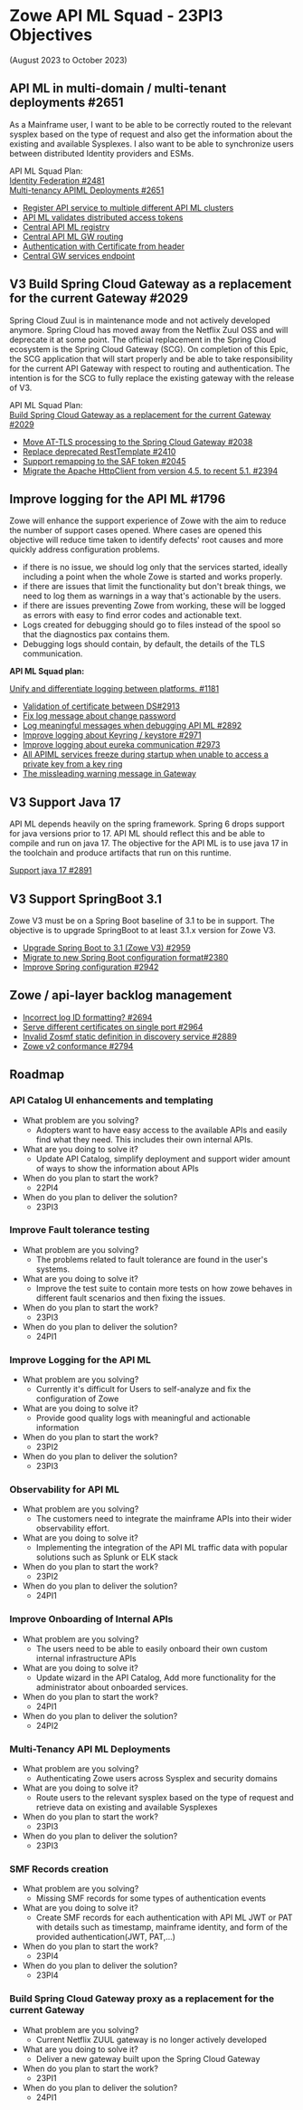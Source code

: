 # Zowe API ML Squad - 23PI3 Objectives  
(August 2023 to October 2023)


## API ML in multi-domain / multi-tenant deployments #2651

As a Mainframe user, I want to be able to be correctly routed to the relevant sysplex based on the type of request and also get the information about the existing and available Sysplexes. I also want to be able to synchronize users between distributed Identity providers and ESMs.

API ML Squad Plan:  
[Identity Federation #2481](https://github.com/zowe/api-layer/issues/2481)  
[Multi-tenancy APIML Deployments #2651](https://github.com/zowe/api-layer/issues/2651) 
- [Register API service to multiple different API ML clusters](https://github.com/zowe/api-layer/issues/2425)  
- [API ML validates distributed access tokens](https://github.com/zowe/api-layer/issues/2658)
- [Central API ML registry](https://github.com/zowe/api-layer/issues/2883)
- [Central API ML GW routing](https://github.com/zowe/api-layer/issues/2884)
- [Authentication with Certificate from header](https://github.com/zowe/api-layer/issues/2885)
- [Central GW services endpoint](https://github.com/zowe/api-layer/issues/2886) 


## V3 Build Spring Cloud Gateway as a replacement for the current Gateway #2029

Spring Cloud Zuul is in maintenance mode and not actively developed anymore. Spring Cloud has moved away from the Netflix Zuul OSS and will deprecate it at some point. The official replacement in the Spring Cloud ecosystem is the Spring Cloud Gateway (SCG). On completion of this Epic, the SCG application that will start properly and be able to take responsibility for the current API Gateway with respect to routing and authentication. The intention is for the SCG to fully replace the existing gateway with the release of V3.  

API ML Squad Plan:  
[Build Spring Cloud Gateway as a replacement for the current Gateway #2029](https://github.com/zowe/api-layer/issues/2029)
- [Move AT-TLS processing to the Spring Cloud Gateway #2038](https://github.com/zowe/api-layer/issues/2038)  
- [Replace deprecated RestTemplate #2410](https://github.com/zowe/api-layer/issues/2410)
- [Support remapping to the SAF token #2045](https://github.com/zowe/api-layer/issues/2045)
- [Migrate the Apache HttpClient from version 4.5. to recent 5.1. #2394](https://github.com/zowe/api-layer/issues/2394) 


## Improve logging for the API ML #1796

Zowe will enhance the support experience of Zowe with the aim to reduce the number of support cases opened. Where cases are opened this objective will reduce time taken to identify defects' root causes and more quickly address configuration problems.  

- if there is no issue, we should log only that the services started, ideally including a point when the whole Zowe is started and works properly. 
- if there are issues that limit the functionality but don't break things, we need to log them as warnings in a way that's actionable by the users.  
- if there are issues preventing Zowe from working, these will be logged as errors with easy to find error codes and actionable text.  
- Logs created for debugging should go to files instead of the spool so that the diagnostics pax contains them.  
- Debugging logs should contain, by default, the details of the TLS communication. 

**API ML Squad plan:**  

[Unify and differentiate logging between platforms. #1181](https://github.com/zowe/api-layer/issues/1181) 
- [Validation of certificate between DS#2913](https://github.com/zowe/api-layer/issues/2913)  
- [Fix log message about change password](https://github.com/zowe/api-layer/issues/2912)  
- [Log meaningful messages when debugging API ML #2892](https://github.com/zowe/api-layer/issues/2892)
- [Improve logging about Keyring / keystore #2971](https://github.com/zowe/api-layer/issues/2971)
- [Improve logging about eureka communication #2973](https://github.com/zowe/api-layer/issues/2973)
- [All APIML services freeze during startup when unable to access a private key from a key ring](https://github.com/zowe/api-layer/issues/2822)       
- [The missleading warning message in Gateway](https://github.com/zowe/api-layer/issues/2824)  


## V3 Support Java 17

API ML depends heavily on the spring framework. Spring 6 drops support for java versions prior to 17. API ML should reflect this and be able to compile and run on java 17. The objective for the API ML is to use java 17 in the toolchain and produce artifacts that run on this runtime.

[Support java 17 #2891](https://github.com/zowe/api-layer/issues/2891)


## V3 Support SpringBoot 3.1

Zowe V3 must be on a Spring Boot baseline of 3.1 to be in support. The objective is to upgrade SpringBoot to at least 3.1.x version for Zowe V3.  

- [Upgrade Spring Boot to 3.1 (Zowe V3) #2959](https://github.com/zowe/api-layer/issues/2959)
- [Migrate to new Spring Boot configuration format#2380](https://github.com/zowe/api-layer/issues/2380)
- [Improve Spring configuration #2942](https://github.com/zowe/api-layer/issues/2942)


## Zowe / api-layer backlog management
- [Incorrect log ID formatting? #2694](https://github.com/zowe/api-layer/issues/2694)
- [Serve different certificates on single port #2964](https://github.com/zowe/api-layer/issues/2964)
- [Invalid Zosmf static definition in discovery service #2889](https://github.com/zowe/api-layer/issues/2889)
- [Zowe v2 conformance #2794](https://github.com/zowe/api-layer/issues/2794)


## Roadmap

### API Catalog UI enhancements and templating

- What problem are you solving?
  - Adopters want to have easy access to the available APIs and easily find what they need. This includes their own internal APIs.
- What are you doing to solve it?
  - Update API Catalog, simplify deployment and support wider amount of ways to show the information about APIs
- When do you plan to start the work?
  - 22PI4
- When do you plan to deliver the solution?
  - 23PI3

### Improve Fault tolerance testing

- What problem are you solving?
  - The problems related to fault tolerance are found in the user's systems.
- What are you doing to solve it?
  - Improve the test suite to contain more tests on how zowe behaves in different fault scenarios and then fixing the issues.
- When do you plan to start the work?
  - 23PI3
- When do you plan to deliver the solution?
  - 24PI1

### Improve Logging for the API ML

- What problem are you solving?
  - Currently it's difficult for Users to self-analyze and fix the configuration of Zowe
- What are you doing to solve it?
  - Provide good quality logs with meaningful and actionable information
- When do you plan to start the work?
  - 23PI2
- When do you plan to deliver the solution?
  - 23PI3

### Observability for API ML

- What problem are you solving?
  - The customers need to integrate the mainframe APIs into their wider observability effort.
- What are you doing to solve it?
  - Implementing the integration of the API ML traffic data with popular solutions such as Splunk or ELK stack
- When do you plan to start the work?
  - 23PI2
- When do you plan to deliver the solution?
  - 24PI1

### Improve Onboarding of Internal APIs

- What problem are you solving?
  - The users need to be able to easily onboard their own custom internal infrastructure APIs
- What are you doing to solve it?
  - Update wizard in the API Catalog, Add more functionality for the administrator about onboarded services.
- When do you plan to start the work?
  - 24PI1
- When do you plan to deliver the solution?
  - 24PI2

### Multi-Tenancy API ML Deployments

- What problem are you solving?
  - Authenticating Zowe users across Sysplex and security domains 
- What are you doing to solve it?
  - Route users to the relevant sysplex based on the type of request and retrieve data on existing and available Sysplexes
- When do you plan to start the work?
  - 23PI3
- When do you plan to deliver the solution?
  - 23PI3

### SMF Records creation

- What problem are you solving?
  - Missing SMF records for some types of authentication events
- What are you doing to solve it?
  - Create SMF records for each authentication with API ML JWT or PAT with details such as timestamp, mainframe identity, and form of the provided authentication(JWT, PAT,...)
- When do you plan to start the work?
  - 23PI4
- When do you plan to deliver the solution?
  - 23PI4

### Build Spring Cloud Gateway proxy as a replacement for the current Gateway

- What problem are you solving?
  - Current Netflix ZUUL gateway is no longer actively developed
- What are you doing to solve it?
  - Deliver a new gateway built upon the Spring Cloud Gateway
- When do you plan to start the work?
  - 23PI1
- When do you plan to deliver the solution?
  - 24PI1
